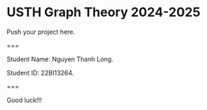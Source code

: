 # USTH Graph Theory 2024-2025

Push your project here.

===

Student Name: Nguyen Thanh Long.

Student ID: 22BI13264.

===

Good luck!!!